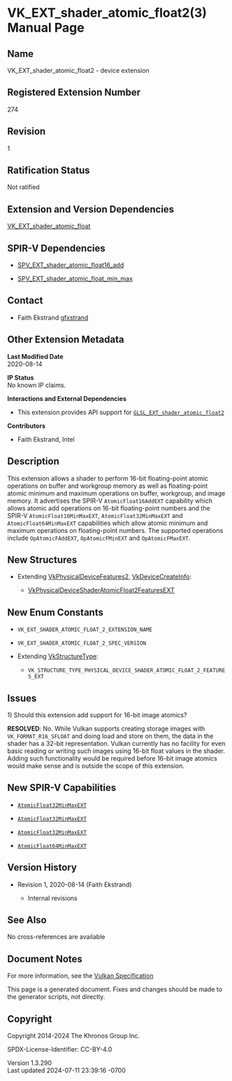 # VK_EXT_shader_atomic_float2(3) Manual Page

## Name

VK_EXT_shader_atomic_float2 - device extension



## <a href="#_registered_extension_number" class="anchor"></a>Registered Extension Number

274

## <a href="#_revision" class="anchor"></a>Revision

1

## <a href="#_ratification_status" class="anchor"></a>Ratification Status

Not ratified

## <a href="#_extension_and_version_dependencies" class="anchor"></a>Extension and Version Dependencies

[VK_EXT_shader_atomic_float](https://registry.khronos.org/vulkan/specs/1.3-extensions/man/html/VK_EXT_shader_atomic_float.html)  

## <a href="#_spir_v_dependencies" class="anchor"></a>SPIR-V Dependencies

- [SPV_EXT_shader_atomic_float16_add](https://htmlpreview.github.io/?https://github.com/KhronosGroup/SPIRV-Registry/blob/main/extensions/EXT/SPV_EXT_shader_atomic_float16_add.html)

- [SPV_EXT_shader_atomic_float_min_max](https://htmlpreview.github.io/?https://github.com/KhronosGroup/SPIRV-Registry/blob/main/extensions/EXT/SPV_EXT_shader_atomic_float_min_max.html)

## <a href="#_contact" class="anchor"></a>Contact

- Faith Ekstrand <a
  href="https://github.com/KhronosGroup/Vulkan-Docs/issues/new?body=%5BVK_EXT_shader_atomic_float2%5D%20@gfxstrand%0A*Here%20describe%20the%20issue%20or%20question%20you%20have%20about%20the%20VK_EXT_shader_atomic_float2%20extension*"
  target="_blank" rel="nofollow noopener"><em></em>gfxstrand</a>

## <a href="#_other_extension_metadata" class="anchor"></a>Other Extension Metadata

**Last Modified Date**  
2020-08-14

**IP Status**  
No known IP claims.

**Interactions and External Dependencies**  
- This extension provides API support for
  [`GLSL_EXT_shader_atomic_float2`](https://github.com/KhronosGroup/GLSL/blob/main/extensions/ext/GLSL_EXT_shader_atomic_float2.txt)

**Contributors**  
- Faith Ekstrand, Intel

## <a href="#_description" class="anchor"></a>Description

This extension allows a shader to perform 16-bit floating-point atomic
operations on buffer and workgroup memory as well as floating-point
atomic minimum and maximum operations on buffer, workgroup, and image
memory. It advertises the SPIR-V `AtomicFloat16AddEXT` capability which
allows atomic add operations on 16-bit floating-point numbers and the
SPIR-V `AtomicFloat16MinMaxEXT`, `AtomicFloat32MinMaxEXT` and
`AtomicFloat64MinMaxEXT` capabilities which allow atomic minimum and
maximum operations on floating-point numbers. The supported operations
include `OpAtomicFAddEXT`, `OpAtomicFMinEXT` and `OpAtomicFMaxEXT`.

## <a href="#_new_structures" class="anchor"></a>New Structures

- Extending [VkPhysicalDeviceFeatures2](https://registry.khronos.org/vulkan/specs/1.3-extensions/man/html/VkPhysicalDeviceFeatures2.html),
  [VkDeviceCreateInfo](https://registry.khronos.org/vulkan/specs/1.3-extensions/man/html/VkDeviceCreateInfo.html):

  - [VkPhysicalDeviceShaderAtomicFloat2FeaturesEXT](https://registry.khronos.org/vulkan/specs/1.3-extensions/man/html/VkPhysicalDeviceShaderAtomicFloat2FeaturesEXT.html)

## <a href="#_new_enum_constants" class="anchor"></a>New Enum Constants

- `VK_EXT_SHADER_ATOMIC_FLOAT_2_EXTENSION_NAME`

- `VK_EXT_SHADER_ATOMIC_FLOAT_2_SPEC_VERSION`

- Extending [VkStructureType](https://registry.khronos.org/vulkan/specs/1.3-extensions/man/html/VkStructureType.html):

  - `VK_STRUCTURE_TYPE_PHYSICAL_DEVICE_SHADER_ATOMIC_FLOAT_2_FEATURES_EXT`

## <a href="#_issues" class="anchor"></a>Issues

1\) Should this extension add support for 16-bit image atomics?

**RESOLVED**: No. While Vulkan supports creating storage images with
`VK_FORMAT_R16_SFLOAT` and doing load and store on them, the data in the
shader has a 32-bit representation. Vulkan currently has no facility for
even basic reading or writing such images using 16-bit float values in
the shader. Adding such functionality would be required before 16-bit
image atomics would make sense and is outside the scope of this
extension.

## <a href="#_new_spir_v_capabilities" class="anchor"></a>New SPIR-V Capabilities

- <a
  href="https://registry.khronos.org/vulkan/specs/1.3-extensions/html/vkspec.html#spirvenv-capabilities-table-AtomicFloat16AddEXT"
  target="_blank" rel="noopener"><code>AtomicFloat32MinMaxEXT</code></a>

- <a
  href="https://registry.khronos.org/vulkan/specs/1.3-extensions/html/vkspec.html#spirvenv-capabilities-table-AtomicFloat16MinMaxEXT"
  target="_blank" rel="noopener"><code>AtomicFloat32MinMaxEXT</code></a>

- <a
  href="https://registry.khronos.org/vulkan/specs/1.3-extensions/html/vkspec.html#spirvenv-capabilities-table-AtomicFloat32MinMaxEXT"
  target="_blank" rel="noopener"><code>AtomicFloat32MinMaxEXT</code></a>

- <a
  href="https://registry.khronos.org/vulkan/specs/1.3-extensions/html/vkspec.html#spirvenv-capabilities-table-AtomicFloat64MinMaxEXT"
  target="_blank" rel="noopener"><code>AtomicFloat64MinMaxEXT</code></a>

## <a href="#_version_history" class="anchor"></a>Version History

- Revision 1, 2020-08-14 (Faith Ekstrand)

  - Internal revisions

## <a href="#_see_also" class="anchor"></a>See Also

No cross-references are available

## <a href="#_document_notes" class="anchor"></a>Document Notes

For more information, see the <a
href="https://registry.khronos.org/vulkan/specs/1.3-extensions/html/vkspec.html#VK_EXT_shader_atomic_float2"
target="_blank" rel="noopener">Vulkan Specification</a>

This page is a generated document. Fixes and changes should be made to
the generator scripts, not directly.

## <a href="#_copyright" class="anchor"></a>Copyright

Copyright 2014-2024 The Khronos Group Inc.

SPDX-License-Identifier: CC-BY-4.0

Version 1.3.290  
Last updated 2024-07-11 23:39:16 -0700
